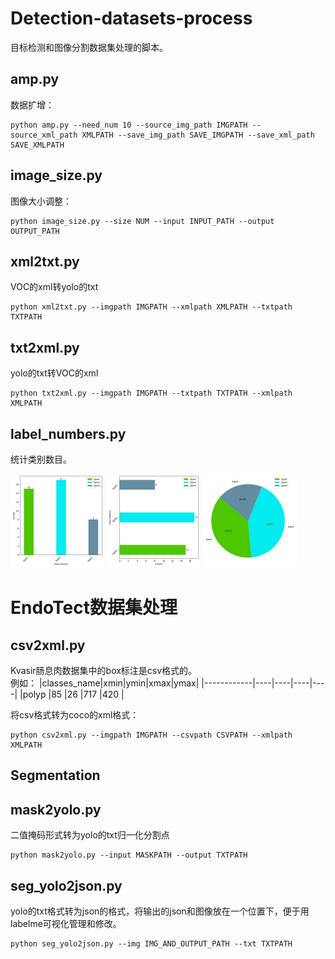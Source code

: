 # Detection-datasets-process
目标检测和图像分割数据集处理的脚本。

## amp.py
数据扩增：
```
python amp.py --need_num 10 --source_img_path IMGPATH --source_xml_path XMLPATH --save_img_path SAVE_IMGPATH --save_xml_path SAVE_XMLPATH
```
## image_size.py
图像大小调整：
```
python image_size.py --size NUM --input INPUT_PATH --output OUTPUT_PATH
```
## xml2txt.py
VOC的xml转yolo的txt
```
python xml2txt.py --imgpath IMGPATH --xmlpath XMLPATH --txtpath TXTPATH
```

## txt2xml.py
yolo的txt转VOC的xml
```
python txt2xml.py --imgpath IMGPATH --txtpath TXTPATH --xmlpath XMLPATH
```

## label_numbers.py

统计类别数目。

<img src="./img/1.jpg" width="150">  <img src="./img/2.jpg" width="150">  <img src="./img/3.jpg" width="150">

# EndoTect数据集处理
## csv2xml.py
Kvasir肠息肉数据集中的box标注是csv格式的。  
例如：
|classes_name|xmin|ymin|xmax|ymax|
|------------|----|----|----|----|
|polyp       |85  |26  |717 |420 |

将csv格式转为coco的xml格式：
```
python csv2xml.py --imgpath IMGPATH --csvpath CSVPATH --xmlpath XMLPATH
```
## Segmentation
## mask2yolo.py
二值掩码形式转为yolo的txt归一化分割点
```
python mask2yolo.py --input MASKPATH --output TXTPATH
```
## seg_yolo2json.py
yolo的txt格式转为json的格式，将输出的json和图像放在一个位置下，便于用labelme可视化管理和修改。  
```
python seg_yolo2json.py --img IMG_AND_OUTPUT_PATH --txt TXTPATH
```
